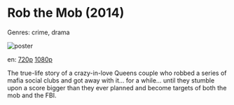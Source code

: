 # Rob the Mob (2014)

Genres: crime, drama

![poster](http://image.tmdb.org/t/p/w500/lWVJ93Tyjocrvl9myAB6YvPIiqw.jpg)

en:
  [720p](magnet:?xt=urn:btih:D2C0919FE245AAFAFC428DCEE99D9BA90FFCEE72&tr=udp://glotorrents.pw:6969/announce&tr=udp://tracker.opentrackr.org:1337/announce&tr=udp://torrent.gresille.org:80/announce&tr=udp://tracker.openbittorrent.com:80&tr=udp://tracker.coppersurfer.tk:6969&tr=udp://tracker.leechers-paradise.org:6969&tr=udp://p4p.arenabg.ch:1337&tr=udp://tracker.internetwarriors.net:1337)
  [1080p](magnet:?xt=urn:btih:72AB5045B5FD4C826876E9D2C5B94D3D91D39D99&tr=udp://glotorrents.pw:6969/announce&tr=udp://tracker.opentrackr.org:1337/announce&tr=udp://torrent.gresille.org:80/announce&tr=udp://tracker.openbittorrent.com:80&tr=udp://tracker.coppersurfer.tk:6969&tr=udp://tracker.leechers-paradise.org:6969&tr=udp://p4p.arenabg.ch:1337&tr=udp://tracker.internetwarriors.net:1337)
  


The true-life story of a crazy-in-love Queens couple who robbed a series of mafia social clubs and got away with it… for a while… until they stumble upon a score bigger than they ever planned and become targets of both the mob and the FBI.